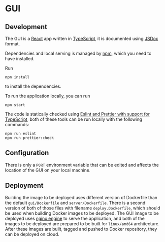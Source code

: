 # GUI

## Development

The GUI is a [React](https://react.dev) app written in [TypeScript](https://www.typescriptlang.org), it is documented
using [JSDoc](https://jsdoc.app) format.

Dependencies and local serving is managed by [npm](https://www.npmjs.com), which you need to have installed.

Run

```shell
npm install
```

to install the dependencies.

To run the application locally, you can run

```shell
npm start
```

The code is statically checked using [Eslint and Prettier with support for TypeScript](https://typescript-eslint.io),
both of these tools can be run locally with the following commands:

```shell
npm run eslint
npm run prettier:check
```

## Configuration

There is only a `PORT` environment variable that can be edited and affects the location of the GUI on your local
machine.

## Deployment

Building the image to be deployed uses different version of Dockerfile than the default `gui/Dockerfile` and
`server/Dockerfile`. There is a second version of both of those files with filename `deploy.Dockerfile`, which should be
used when building Docker images to be deployed. The GUI image to be deployed uses [nginx engine](https://nginx.org) to
serve the application, and both of the images to be deployed are prepared to be built for `linux/amd64` architecture.
After these images are built, tagged and pushed to Docker repository, they can be deployed on cloud.
